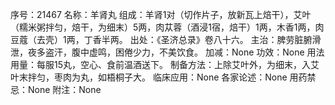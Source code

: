序号：21467
名称：羊肾丸
组成：羊肾1对（切作片子，放新瓦上焙干），艾叶（糯米粥拌匀，焙干，为细末）5两，肉苁蓉（酒浸1宿，焙干）1两，木香1两，肉豆蔻（去壳）1两，丁香半两。
出处：《圣济总录》卷八十六。
主治：脾劳脏腑滑泄，夜多盗汗，腹中虚鸣，困倦少力，不美饮食。
加减：None
功效：None
用法用量：每服15丸，空心、食前温酒送下。
制备方法：上除艾叶外，为细末，入艾叶末拌匀，枣肉为丸，如梧桐子大。
临床应用：None
各家论述：None
用药禁忌：None
附注：None
